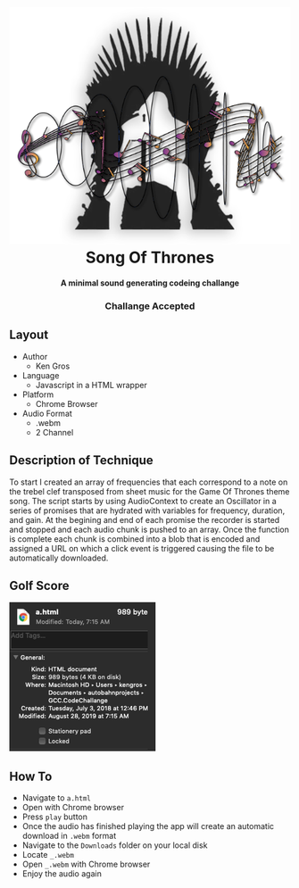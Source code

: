 
<h1 align="center">
  <br>
  <img src="./img/codeChallangeLogo.png" width=""></a>
  <br>
  Song Of Thrones
  <br>
</h1>

<h4 align="center">A minimal sound generating codeing challange</h4>
<h3 align="center">Challange Accepted</h3>

## Layout

* Author
  - Ken Gros
* Language
  - Javascript in a HTML wrapper
* Platform
  - Chrome Browser
* Audio Format
  - .webm
  - 2 Channel

## Description of Technique

To start I created an array of frequencies that each correspond to a note on the trebel clef transposed from sheet music for the Game Of Thrones theme song. The script starts by using AudioContext to create an Oscillator in a series of promises that are hydrated with variables for frequency, duration, and gain. At the begining and end of each promise the recorder is started and stopped and each audio chunk is pushed to an array. Once the function is complete each chunk is combined into a blob that is encoded and assigned a URL on which a click event is triggered causing the file to be automatically downloaded.

## Golf Score

  <img src="./img/Screen Shot 2019-08-28 at 07.16.35 AM.png" alt="Markdownify" width=""></a>

  ## How To

* Navigate to `a.html`
* Open with Chrome browser
* Press `play` button
* Once the audio has finished playing the app will create an automatic download in `.webm` format
* Navigate to the `Downloads` folder on your local disk
* Locate `_.webm`
* Open `_.webm` with Chrome browser
* Enjoy the audio again
